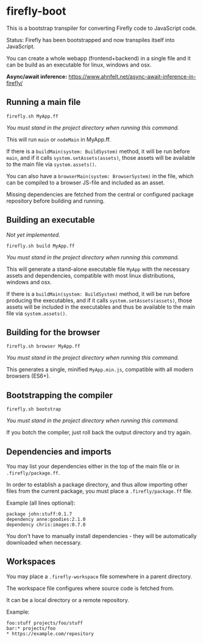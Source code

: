 # firefly-boot
This is a bootstrap transpiler for converting Firefly code to JavaScript code.

Status: Firefly has been bootstrapped and now transpiles itself into JavaScript.

You can create a whole webapp (frontend+backend) in a single file and it can be build as an executable for linux, windows and osx.

**Async/await inference:** https://www.ahnfelt.net/async-await-inference-in-firefly/


## Running a main file

```
firefly.sh MyApp.ff
```

*You must stand in the project directory when running this command.*

This will run `main` or `nodeMain` in MyApp.ff.

If there is a `buildMain(system: BuildSystem)` method, it will be run before `main`,
and if it calls `system.setAssets(assets)`, those assets will be available to the main file via `system.assets()`.

You can also have a `browserMain(system: BrowserSystem)` in the file, which can be compiled to a browser JS-file and included as an asset.

Missing dependencies are fetched from the central or configured package repository before building and running.

## Building an executable

*Not yet implemented.*

```
firefly.sh build MyApp.ff
```

*You must stand in the project directory when running this command.*

This will generate a stand-alone executable file `MyApp` with the necessary assets and dependencies, compatible with most linux distributions, windows and osx.

If there is a `buildMain(system: BuildSystem)` method, it will be run before producing the executables,
and if it calls `system.setAssets(assets)`, those assets will be included in the executables and thus be available to the main file via `system.assets()`.

## Building for the browser

```
firefly.sh browser MyApp.ff
```

*You must stand in the project directory when running this command.*

This generates a single, minified `MyApp.min.js`, compatible with all modern browsers (ES6+).

## Bootstrapping the compiler

```
firefly.sh bootstrap
```

*You must stand in the project directory when running this command.*

If you botch the compiler, just roll back the output directory and try again.

## Dependencies and imports

You may list your dependencies either in the top of the main file or in `.firefly/package.ff`.

In order to establish a package directory, and thus allow importing other files from the current package, you must place a `.firefly/package.ff` file. 

Example (all lines optional):
```
package john:stuff:0.1.7
dependency anne:goodies:2.1.0
dependency chris:images:0.7.0
```

You don't have to manually install dependencies - they will be automatically downloaded when necessary.

## Workspaces

You may place a `.firefly-workspace` file somewhere in a parent directory.

The workspace file configures where source code is fetched from. 

It can be a local directory or a remote repository.

Example:

```
foo:stuff projects/foo/stuff
bar:* projects/foo
* https://example.com/repository
```
